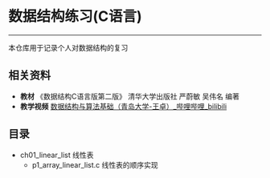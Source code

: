 # 数据结构练习(C语言)
***

本仓库用于记录个人对数据结构的复习

## 相关资料
- **教材** 《数据结构C语言版第二版》 清华大学出版社 严蔚敏 吴伟名 编著
- **教学视频** [数据结构与算法基础（青岛大学-王卓）_哔哩哔哩_bilibili](https://www.bilibili.com/video/BV1nJ411V7bd/?vd_source=ce2c64e2380b23fc8a0d20d49c88b6aa)

## 目录

- ch01_linear_list 线性表
  - p1_array_linear_list.c 线性表的顺序实现